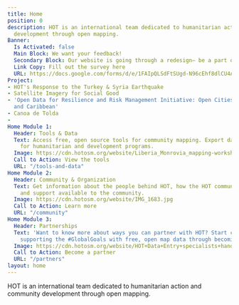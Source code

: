 ```yaml
---
title: Home
position: 0
description: HOT is an international team dedicated to humanitarian action and community
  development through open mapping.
Banner:
  Is Activated: false
  Main Block: We want your feedback!
  Secondary Block: Our website is going through a redesign— be a part of the process
  Link Copy: Fill out the survey here
  URL: https://docs.google.com/forms/d/e/1FAIpQLSdFtSUgd-N96cEhf8dlCU4AvMftwImj0Zku6BS69TVAKPpT5w/viewform
Project:
- HOT's Response to the Turkey & Syria Earthquake
- Satellite Imagery for Social Good
- 'Open Data for Resilience and Risk Management Initiative: Open Cities Latin America
  and Caribbean'
- Canoa de Tolda
- 
Home Module 1:
  Header: Tools & Data
  Text: Access free, open source tools for community mapping. Export data from OpenStreetMap
    for humanitarian and development programs.
  Image: https://cdn.hotosm.org/website/Liberia_Monrovia_mapping-workshops_IMG_20170427_111804.jpg
  Call to Action: View the tools
  URL: "/tools-and-data"
Home Module 2:
  Header: Community & Organization
  Text: Get information about the people behind HOT, how the HOT community is organized,
    and support available to the community.
  Image: https://cdn.hotosm.org/website/IMG_1683.jpg
  Call to Action: Learn more
  URL: "/community"
Home Module 3:
  Header: Partnerships
  Text: 'Want to know more about ways you can partner with HOT? Start creating and
    supporting the #GlobalGoals with free, open map data through becoming a partner.'
  Image: https://cdn.hotosm.org/website/HOT+Data+Entry+specialists+handed+over+framed,+printed+maps+back+to+the+village+offices.+HOT+IndonesiaRiyadi+Wibowo+cropped.jpeg
  Call to Action: Become a partner
  URL: "/partners"
layout: home
---
```


HOT is an international team dedicated to <span>humanitarian action and community development </span><span>through open mapping.</span>
